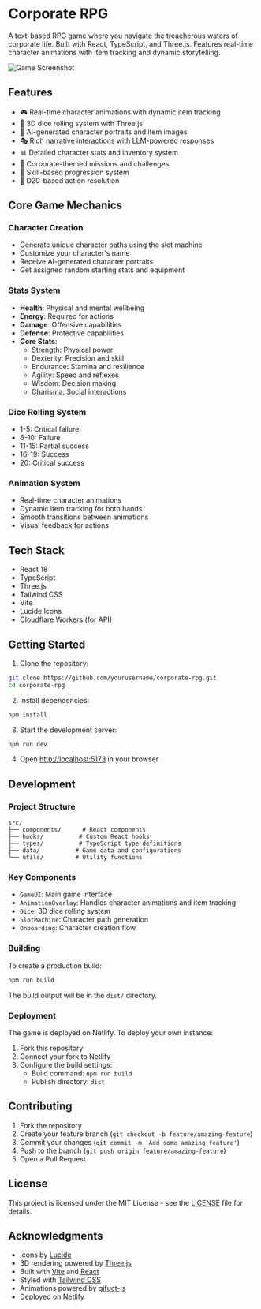 # Corporate RPG

A text-based RPG game where you navigate the treacherous waters of corporate life. Built with React, TypeScript, and Three.js. Features real-time character animations with item tracking and dynamic storytelling.

![Game Screenshot](https://github.com/user-attachments/assets/867e9c32-11f5-4078-887c-224f19a2a560)

## Features

- 🎮 Real-time character animations with dynamic item tracking
- 🎲 3D dice rolling system with Three.js
- 🎨 AI-generated character portraits and item images
- 🎭 Rich narrative interactions with LLM-powered responses
- 📊 Detailed character stats and inventory system
- 💼 Corporate-themed missions and challenges
- 🎯 Skill-based progression system
- 🎲 D20-based action resolution

## Core Game Mechanics

### Character Creation
- Generate unique character paths using the slot machine
- Customize your character's name
- Receive AI-generated character portraits
- Get assigned random starting stats and equipment

### Stats System
- **Health**: Physical and mental wellbeing
- **Energy**: Required for actions
- **Damage**: Offensive capabilities
- **Defense**: Protective capabilities
- **Core Stats**:
  - Strength: Physical power
  - Dexterity: Precision and skill
  - Endurance: Stamina and resilience
  - Agility: Speed and reflexes
  - Wisdom: Decision making
  - Charisma: Social interactions

### Dice Rolling System
- 1-5: Critical failure
- 6-10: Failure
- 11-15: Partial success
- 16-19: Success
- 20: Critical success

### Animation System
- Real-time character animations
- Dynamic item tracking for both hands
- Smooth transitions between animations
- Visual feedback for actions

## Tech Stack

- React 18
- TypeScript
- Three.js
- Tailwind CSS
- Vite
- Lucide Icons
- Cloudflare Workers (for API)

## Getting Started

1. Clone the repository:
```bash
git clone https://github.com/yourusername/corporate-rpg.git
cd corporate-rpg
```

2. Install dependencies:
```bash
npm install
```

3. Start the development server:
```bash
npm run dev
```

4. Open [http://localhost:5173](http://localhost:5173) in your browser

## Development

### Project Structure
```
src/
├── components/      # React components
├── hooks/          # Custom React hooks
├── types/          # TypeScript type definitions
├── data/          # Game data and configurations
└── utils/         # Utility functions
```

### Key Components

- `GameUI`: Main game interface
- `AnimationOverlay`: Handles character animations and item tracking
- `Dice`: 3D dice rolling system
- `SlotMachine`: Character path generation
- `Onboarding`: Character creation flow

### Building

To create a production build:

```bash
npm run build
```

The build output will be in the `dist/` directory.

### Deployment

The game is deployed on Netlify. To deploy your own instance:

1. Fork this repository
2. Connect your fork to Netlify
3. Configure the build settings:
   - Build command: `npm run build`
   - Publish directory: `dist`

## Contributing

1. Fork the repository
2. Create your feature branch (`git checkout -b feature/amazing-feature`)
3. Commit your changes (`git commit -m 'Add some amazing feature'`)
4. Push to the branch (`git push origin feature/amazing-feature`)
5. Open a Pull Request

## License

This project is licensed under the MIT License - see the [LICENSE](LICENSE) file for details.

## Acknowledgments

- Icons by [Lucide](https://lucide.dev/)
- 3D rendering powered by [Three.js](https://threejs.org/)
- Built with [Vite](https://vitejs.dev/) and [React](https://reactjs.org/)
- Styled with [Tailwind CSS](https://tailwindcss.com/)
- Animations powered by [gifuct-js](https://github.com/matt-way/gifuct-js)
- Deployed on [Netlify](https://www.netlify.com/)